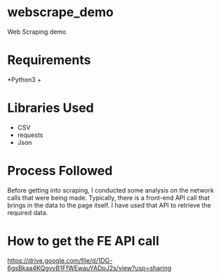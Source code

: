 # webscrape_demo
Web Scraping demo
# Requirements
*Python3 +
# Libraries Used
* CSV
* requests
* Json
# Process Followed
Before getting into scraping, I conducted some analysis on the network calls that were being made. Typically, there is a front-end API call that brings in the data to the page itself. I have used that API to retrieve the required data.
# How to get the FE API call
https://drive.google.com/file/d/1DG-6gsBkaa4KQgvyB1FfWEwauYADpJ2s/view?usp=sharing
